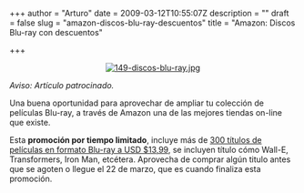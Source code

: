 +++
author = "Arturo"
date = 2009-03-12T10:55:07Z
description = ""
draft = false
slug = "amazon-discos-blu-ray-descuentos"
title = "Amazon: Discos Blu-ray con descuentos"

+++

<p align="center"><a href="http://geek.cl/wp-content/uploads/2009/03/feature.html?docId=1000344851&amp;plgroup=1&amp;tag=cactdigi-20"><img src="http://geeksan.com/wp-content/uploads/import/149-discos-blu-ray.jpg" alt="149-discos-blu-ray.jpg" /></a></p>

<em>Aviso: Artículo patrocinado.</em><br /> 

<p>Una buena oportunidad para aprovechar de ampliar tu colección de películas Blu-ray, a través de Amazon una de las mejores tiendas on-line que existe.</p>

<p>Esta <strong>promoción por tiempo limitado</strong>, incluye más de <a href="http://geek.cl/wp-content/uploads/2009/03/feature.html?docId=1000344851&amp;plgroup=1&amp;tag=cactdigi-20">300 títulos de películas en formato Blu-ray a USD $13,99</a>, se incluyen título cómo Wall-E, Transformers, Iron Man, etcétera. Aprovecha de comprar algún titulo antes que se agoten o llegue el 22 de marzo, que es cuando finaliza esta promoción.</p>